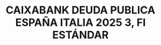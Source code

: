 ---
layout: fund
title: CAIXABANK DEUDA PUBLICA ESPAÑA ITALIA 2025 3, FI ESTÁNDAR
isin: ES0113233011
---